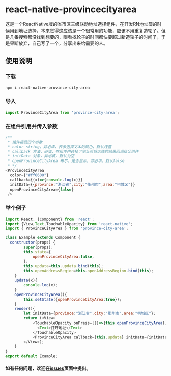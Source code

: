 # react-native-provincecityarea

这是一个ReactNative版的省市区三级联动地址选择组件，在开发RN地址簿的时候用到地址选择，本来觉得这应该是一个很常用的功能，应该不用重复造轮子。但是几番搜索都没找到想要的，眼看找轮子的时间都快要超过新造轮子的时间了，于是果断放弃，自己写了一个，分享出来给需要的人。

## 使用说明

### 下载
```javascript
npm i react-native-province-city-area
```
### 导入 

```javascript
import ProvinceCityArea from 'province-city-area';
```

### 在组件引用并传入参数
```javascript
/**
 * 组件接受四个参数
 * color string，非必填，表示选择文本的颜色，默认浅蓝
 * callback 方法，必填，在组件内选择了地址后将选择的结果回调给父组件
 * initData 对象，非必填，默认为空
 * openProvinceCityArea 布尔，是否显示，非必填，默认false
 * */
<ProvinceCityArea
  color={"#ff6600"}
  callback={(x)=>{console.log(x)}}
  initData={{province:"浙江省",city:"衢州市",area:"柯城区"}}
  openProvinceCityArea={false}
 />
```

### 举个例子
  
```javascript  
import React, {Component} from 'react';
import {View,Text,TouchableOpacity} from 'react-native';
import { ProvinceCityArea } from 'province-city-area';

class Example extends Component {
  constructor(props) {
        super(props);
        this.state={
            openProvinceCityArea:false,
        };
        this.updata=this.updata.bind(this);
        this.openAddressRegion=this.openAddressRegion.bind(this);
    }
    updata(x){
        console.log(x);
    }
    openProvinceCityArea(){
        this.setState({openProvinceCityArea:true});
    }
    render(){
        let initData={province:"浙江省",city:"衢州市",area:"柯城区"};
        return (<View>
            <TouchableOpacity onPress={()=>{this.openProvinceCityArea()}}>
              <Text>打开地址</Text>
            </TouchableOpacity>
            <ProvinceCityArea callback={this.updata} initData={initData} openProvinceCityArea={this.state.openProvinceCityArea} />
        </View>);
    }
}
export default Example;
```

#### 如有任何问题，欢迎在[issues](https://github.com/sunalwaysrise/province-city-area-cn/issues)页面中提出。

